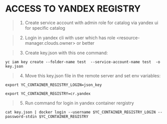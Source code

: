 # ACCESS TO YANDEX REGISTRY
> 1. Create service account with admin role for catalog via yandex ui for specific catalog


> 2. Login in yandex cli with user which has role <resource-manager.clouds.owner> or better

> 3. Create key.json with this one command:
```
yc iam key create --folder-name test  --service-account-name test  -o key.json
```

> 4. Move this key.json file in the remote server and set env variables:

```
export YC_CONTAINER_REGISTRY_LOGIN=json_key
```
```
export YC_CONTAINER_REGISTRY=cr.yandex
```
> 5. Run command for login in yandex container rergistry
```
cat key.json | docker login --username $YC_CONTAINER_REGISTRY_LOGIN --password-stdin $YC_CONTAINER_REGISTRY
```
